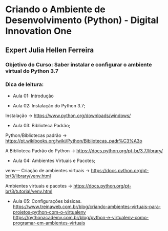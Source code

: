 # Criando o Ambiente de Desenvolvimento (Python) - Digital Innovation One

## Expert Julia Hellen Ferreira

### Objetivo do Curso: Saber instalar e configurar o ambiente virtual do Python 3.7

### Dica de leitura:

- Aula 01: Introdução

- Aula 02: Instalação do Python 3.7;

Instalação -> https://www.python.org/downloads/windows/

- Aula 03: Biblioteca Padrão;

Python/Bibliotecas padrão -> https://pt.wikibooks.org/wiki/Python/Bibliotecas_padr%C3%A3o

A Biblioteca Padrão do Python -> https://docs.python.org/pt-br/3.7/library/

- Aula 04: Ambientes Virtuais e Pacotes;

venv— Criação de ambientes virtuais -> https://docs.python.org/pt-br/3/library/venv.html

Ambientes virtuais e pacotes -> https://docs.python.org/pt-br/3/tutorial/venv.html

- Aula 05: Configurações básicas.
https://www.treinaweb.com.br/blog/criando-ambientes-virtuais-para-projetos-python-com-o-virtualenv
https://pythonacademy.com.br/blog/python-e-virtualenv-como-programar-em-ambientes-virtuais


